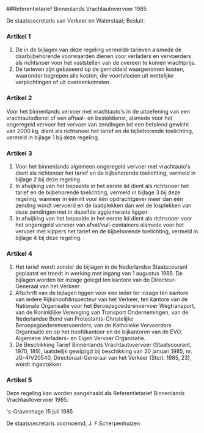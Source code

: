 <meta http-equiv='Content-Type' content='text/html; charset=utf-8' />

##Referentietarief Binnenlands Vrachtautovervoer 1985

De staatssecretaris van Verkeer en Waterstaat;  Besluit:    

### Artikel  1  

1.  De in de bijlagen van deze regeling vermelde tarieven alsmede de daarbijbehorende voorwaarden dienen voor verladers en vervoerders als richtsnoer voor het vaststellen van de overeen te komen vrachtprijs.   
2.  De tarieven zijn gebaseerd op de gemiddeld waargenomen kosten, waaronder begrepen alle kosten, die voortvloeien uit wettelijke verplichtingen of uit overeenkomsten.   

### Artikel  2  

Voor het binnenlands vervoer met vrachtauto's in de uitoefening van een vrachtautodienst of een afhaal- en besteldienst, alsmede voor het ongeregeld vervoer het vervoer van zendingen tot een betalend gewicht van 2000 kg, dient als richtsnoer het tarief en de bijbehorende toelichting, vermeld in bijlage 1 bij deze regeling.  

### Artikel  3  

1.  Voor het binnenlands algemeen ongeregeld vervoer met vrachtauto's dient als richtsnoer het tarief en de bijbehorende toelichting, vermeld in bijlage 2 bij deze regeling.   
2.  In afwijking van het bepaalde in het eerste lid dient als richtsnoer het tarief en de bijbehorende toelichting, vermeld in bijlage 3 bij deze regeling, wanneer in één rit voor één opdrachtgever meer dan één zending wordt vervoerd en de laadplekken dan wel de losplekken van deze zendingen niet in dezelfde agglomeratie liggen.   
3.  In afwijking van het bepaalde in het eerste lid dient als richtsnoer voor het ongeregeld vervoer van afval/vuil-containers alsmede voor het vervoer met kippers het tarief en de bijbehorende toelichting, vermeld in bijlage 4 bij deze regeling.   

### Artikel  4  

1.  Het tarief wordt zonder de bijlagen in de Nederlandse Staatscourant geplaatst en treedt in werking met ingang van 1 augustus 1985. De bijlagen worden ter inzage gelegd ten kantore van de Directeur-Generaal van het Verkeer.   
2.  Afschrift van de bijlagen liggen voor een ieder ter inzage ten kantore van iedere Rijkshoofdinspecteur van het Verkeer, ten kantore van de Nationale Organisatie voor het Beroepsgoederenvervoer Wegtransport, van de Koninklijke Vereniging van Transport Ondernemingen, van de Nederlandse Bond van Protestants-Christelijke Beroepsgoederenvervoerders, van de Katholieke Vervoerders Organisatie en op het hoofdkantoor en de bijkantoren van de EVO, Algemene Verladers- en Eigen Vervoer Organisatie.   
3.  De Beschikking Tarief Binnenlands Vrachtautovervoer (Staatscourant, 1970, 189), laatstelijk gewijzigd bij beschikking van 30 januari 1985, nr. JG-4/V20540, Directoraat-Generaal van het Verkeer (Stcrt. 1985, 23), wordt ingetrokken.   

### Artikel  5  

Deze regeling kan worden aangehaald als Referentietarief Binnenlands Vrachtautovervoer 1985.  

's-Gravenhage 
15 juli 1985    

De 
staatssecretaris voornoemd, 
J. F.Scherpenhuizen    
